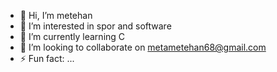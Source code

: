 - 👋 Hi, I’m metehan
- 👀 I’m interested in spor and software
- 🌱 I’m currently learning C
- 💞️ I’m looking to collaborate on metametehan68@gmail.com
- ⚡ Fun fact: ...

<!---
metametehan/metametehan is a ✨ special ✨ repository because its `README.md` (this file) appears on your GitHub profile.
You can click the Preview link to take a look at your changes.
--->

